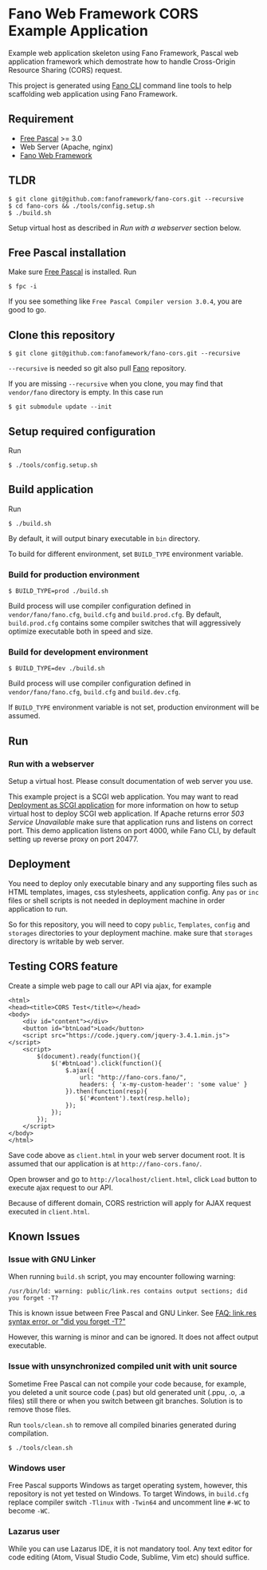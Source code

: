# Fano Web Framework CORS Example Application

Example web application skeleton using Fano Framework, Pascal web application framework which demostrate how to handle Cross-Origin Resource Sharing (CORS) request.

This project is generated using [Fano CLI](https://github.com/fanoframework/fano-cli)
command line tools to help scaffolding web application using Fano Framework.

## Requirement

- [Free Pascal](https://www.freepascal.org/) >= 3.0
- Web Server (Apache, nginx)
- [Fano Web Framework](https://github.com/fanoframework/fano)

## TLDR

```
$ git clone git@github.com:fanoframework/fano-cors.git --recursive
$ cd fano-cors && ./tools/config.setup.sh
$ ./build.sh
```
Setup virtual host as described in *Run with a webserver* section below.

## Free Pascal installation

Make sure [Free Pascal](https://www.freepascal.org/) is installed. Run

    $ fpc -i

If you see something like `Free Pascal Compiler version 3.0.4`,  you are good to go.

## Clone this repository

    $ git clone git@github.com:fanofamework/fano-cors.git --recursive

`--recursive` is needed so git also pull [Fano](https://github.com/fanoframework/fano) repository.

If you are missing `--recursive` when you clone, you may find that `vendor/fano` directory is empty. In this case run

    $ git submodule update --init

## Setup required configuration

Run

    $ ./tools/config.setup.sh

## Build application

Run

    $ ./build.sh

By default, it will output binary executable in `bin` directory.

To build for different environment, set `BUILD_TYPE` environment variable.

### Build for production environment

    $ BUILD_TYPE=prod ./build.sh

Build process will use compiler configuration defined in `vendor/fano/fano.cfg`, `build.cfg` and `build.prod.cfg`. By default, `build.prod.cfg` contains some compiler switches that will aggressively optimize executable both in speed and size.

### Build for development environment

    $ BUILD_TYPE=dev ./build.sh

Build process will use compiler configuration defined in `vendor/fano/fano.cfg`, `build.cfg` and `build.dev.cfg`.

If `BUILD_TYPE` environment variable is not set, production environment will be assumed.

## Run

### Run with a webserver

Setup a virtual host. Please consult documentation of web server you use.

This example project is a SCGI web application. You may want to read [Deployment as SCGI application](https://fanoframework.github.io/deployment/scgi/) for more information on how to setup virtual host to deploy SCGI web application. If Apache returns error *503 Service Unavailable*  make sure that application runs and listens on correct port. This demo application listens on port 4000, while Fano CLI, by default setting up reverse proxy on port 20477.  

## Deployment

You need to deploy only executable binary and any supporting files such as HTML templates, images, css stylesheets, application config.
Any `pas` or `inc` files or shell scripts is not needed in deployment machine in order application to run.

So for this repository, you will need to copy `public`, `Templates`, `config`
and `storages` directories to your deployment machine. make sure that
`storages` directory is writable by web server.

## Testing CORS feature

Create a simple web page to call our API via ajax, for example

```
<html>
<head><title>CORS Test</title></head>
<body>
    <div id="content"></div>
    <button id="btnLoad">Load</button>
    <script src="https://code.jquery.com/jquery-3.4.1.min.js"></script>
    <script>
        $(document).ready(function(){
            $('#btnLoad').click(function(){
                $.ajax({
                    url: "http://fano-cors.fano/",
                    headers: { 'x-my-custom-header': 'some value' }
                }).then(function(resp){
                    $('#content').text(resp.hello);
                });
            });
        });
    </script>
</body>
</html>
```
Save code above as `client.html` in your web server document root. It is assumed that our application is at `http://fano-cors.fano/`.

Open browser and go to `http://localhost/client.html`, click `Load` button
to execute ajax request to our API.

Because of different domain, CORS restriction will apply for AJAX request executed in `client.html`.

## Known Issues

### Issue with GNU Linker

When running `build.sh` script, you may encounter following warning:

```
/usr/bin/ld: warning: public/link.res contains output sections; did you forget -T?
```

This is known issue between Free Pascal and GNU Linker. See
[FAQ: link.res syntax error, or "did you forget -T?"](https://www.freepascal.org/faq.var#unix-ld219)

However, this warning is minor and can be ignored. It does not affect output executable.

### Issue with unsynchronized compiled unit with unit source

Sometime Free Pascal can not compile your code because, for example, you deleted a
unit source code (.pas) but old generated unit (.ppu, .o, .a files) still there
or when you switch between git branches. Solution is to remove those files.

Run `tools/clean.sh` to remove all compiled binaries generated during compilation.

```
$ ./tools/clean.sh
```

### Windows user

Free Pascal supports Windows as target operating system, however, this repository is not yet tested on Windows. To target Windows, in `build.cfg` replace
compiler switch `-Tlinux` with `-Twin64` and uncomment line `#-WC` to
become `-WC`.

### Lazarus user

While you can use Lazarus IDE, it is not mandatory tool. Any text editor for code editing (Atom, Visual Studio Code, Sublime, Vim etc) should suffice.
